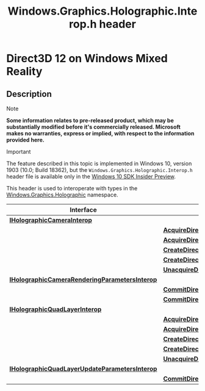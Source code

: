 ﻿---
title: Windows.Graphics.Holographic.Interop.h header
description: This section covers APIs for Direct3D 12-based graphics programming.
ms.assetid: C4958E15-28BA-4275-882B-244D4CC22E1A
ms.localizationpriority: low
ms.topic: article
ms.date: 04/19/2019
ms.custom: 19H1
---

# Direct3D 12 on Windows Mixed Reality

## Description

> [!NOTE]
> **Some information relates to pre-released product, which may be substantially modified before it's commercially released. Microsoft makes no warranties, express or implied, with respect to the information provided here.**

> [!IMPORTANT]
> The feature described in this topic is implemented in 
Windows 10, version 1903 (10.0; Build 18362), but the `Windows.Graphics.Holographic.Interop.h` header file is available only in the [Windows 10 SDK Insider Preview](https://www.microsoft.com/software-download/windowsinsiderpreviewSDK).

This header is used to interoperate with types in the [Windows.Graphics.Holographic](/uwp/api/windows.graphics.holographic) namespace.

| Interface | Method |
|-|-|
| [**IHolographicCameraInterop**](/windows/win32/direct3d12/windows.graphics.holographic.interop/nn-windows-graphics-holographic-interop-iholographiccamerainterop) | |
| | [**AcquireDirect3D12BufferResource**](/windows/win32/direct3d12/windows.graphics.holographic.interop/nf-windows-graphics-holographic-interop-iholographiccamerainterop-acquiredirect3d12bufferresource) |
| | [**AcquireDirect3D12BufferResourceWithTimeout**](/windows/win32/direct3d12/windows.graphics.holographic.interop/nf-windows-graphics-holographic-interop-iholographiccamerainterop-acquiredirect3d12bufferresourcewithtimeout) |
| | [**CreateDirect3D12BackBufferResource**](/windows/win32/direct3d12/windows.graphics.holographic.interop/nf-windows-graphics-holographic-interop-iholographiccamerainterop-createdirect3d12backbufferresource) |
| | [**CreateDirect3D12HardwareProtectedBackBufferResource**](/windows/win32/direct3d12/windows.graphics.holographic.interop/nf-windows-graphics-holographic-interop-iholographiccamerainterop-createdirect3d12hardwareprotectedbackbufferresource) |
| | [**UnacquireDirect3D12BufferResource**](/windows/win32/direct3d12/windows.graphics.holographic.interop/nf-windows-graphics-holographic-interop-iholographiccamerainterop-unacquiredirect3d12bufferresource) |
| [**IHolographicCameraRenderingParametersInterop**](/windows/win32/direct3d12/windows.graphics.holographic.interop/nn-windows-graphics-holographic-interop-iholographiccamerarenderingparametersinterop) | |
| | [**CommitDirect3D12Resource**](/windows/win32/direct3d12/windows.graphics.holographic.interop/nf-windows-graphics-holographic-interop-iholographiccamerarenderingparametersinterop-commitdirect3d12resource) |
| | [**CommitDirect3D12ResourceWithDepthData**](/windows/win32/direct3d12/windows.graphics.holographic.interop/nf-windows-graphics-holographic-interop-iholographiccamerarenderingparametersinterop-commitdirect3d12resourcewithdepthdata) |
| [**IHolographicQuadLayerInterop**](/windows/win32/direct3d12/windows.graphics.holographic.interop/nn-windows-graphics-holographic-interop-iholographicquadlayerinterop) | |
| | [**AcquireDirect3D12BufferResource**](/windows/win32/direct3d12/windows.graphics.holographic.interop/nf-windows-graphics-holographic-interop-iholographicquadlayerinterop-acquiredirect3d12bufferresource) |
| | [**AcquireDirect3D12BufferResourceWithTimeout**](/windows/win32/direct3d12/windows.graphics.holographic.interop/nf-windows-graphics-holographic-interop-iholographicquadlayerinterop-acquiredirect3d12bufferresourcewithtimeout) |
| | [**CreateDirect3D12ContentBufferResource**](/windows/win32/direct3d12/windows.graphics.holographic.interop/nf-windows-graphics-holographic-interop-iholographicquadlayerinterop-createdirect3d12contentbufferresource) |
| | [**CreateDirect3D12HardwareProtectedContentBufferResource**](/windows/win32/direct3d12/windows.graphics.holographic.interop/nf-windows-graphics-holographic-interop-iholographicquadlayerinterop-createdirect3d12hardwareprotectedcontentbufferresource) |
| | [**UnacquireDirect3D12BufferResource**](/windows/win32/direct3d12/windows.graphics.holographic.interop/nf-windows-graphics-holographic-interop-iholographicquadlayerinterop-unacquiredirect3d12bufferresource) |
| [**IHolographicQuadLayerUpdateParametersInterop**](/windows/win32/direct3d12/windows.graphics.holographic.interop/nn-windows-graphics-holographic-interop-iholographicquadlayerupdateparametersinterop) | |
| | [**CommitDirect3D12Resource**](/windows/win32/direct3d12/windows.graphics.holographic.interop/nf-windows-graphics-holographic-interop-iholographicquadlayerupdateparametersinterop-commitdirect3d12resource) |
